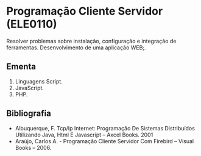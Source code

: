 # Programação Cliente Servidor (ELE0110)

Resolver problemas sobre instalação, configuração e integração de ferramentas. Desenvolvimento de uma aplicação WEB;.

## Ementa

1. Linguagens Script.
2. JavaScript. 
3. PHP.

## Bibliografia

- Albuquerque, F. Tcp/Ip Internet: Programação De Sistemas Distribuídos Utilizando Java, Html E Javascript – Axcel Books. 2001
- Araújo, Carlos A. - Programação Cliente Servidor Com Firebird – Visual Books – 2006.
